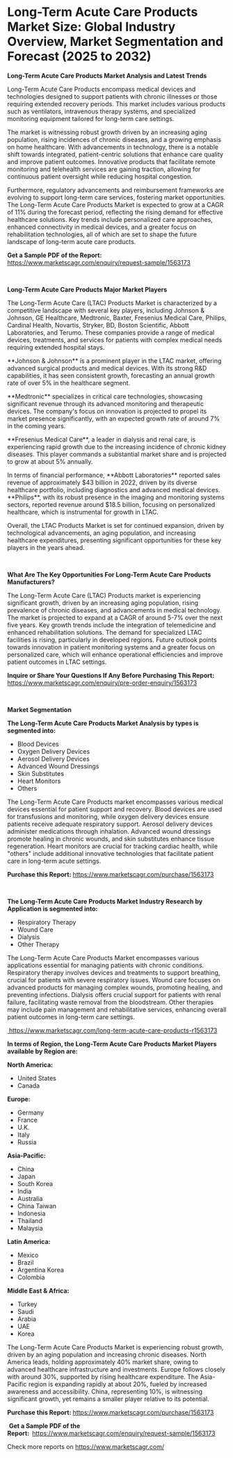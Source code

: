 <p><h1>Long-Term Acute Care Products Market Size: Global Industry Overview, Market Segmentation and Forecast (2025 to 2032)</h1></p><p><strong>Long-Term Acute Care Products Market Analysis and Latest Trends</strong></p>
<p><p>Long-Term Acute Care Products encompass medical devices and technologies designed to support patients with chronic illnesses or those requiring extended recovery periods. This market includes various products such as ventilators, intravenous therapy systems, and specialized monitoring equipment tailored for long-term care settings.</p><p>The market is witnessing robust growth driven by an increasing aging population, rising incidences of chronic diseases, and a growing emphasis on home healthcare. With advancements in technology, there is a notable shift towards integrated, patient-centric solutions that enhance care quality and improve patient outcomes. Innovative products that facilitate remote monitoring and telehealth services are gaining traction, allowing for continuous patient oversight while reducing hospital congestion.</p><p>Furthermore, regulatory advancements and reimbursement frameworks are evolving to support long-term care services, fostering market opportunities. The Long-Term Acute Care Products Market is expected to grow at a CAGR of 11% during the forecast period, reflecting the rising demand for effective healthcare solutions. Key trends include personalized care approaches, enhanced connectivity in medical devices, and a greater focus on rehabilitation technologies, all of which are set to shape the future landscape of long-term acute care products.</p></p>
<p><strong>Get a Sample PDF of the Report:&nbsp;</strong> <a href="https://www.marketscagr.com/enquiry/request-sample/1563173?utm_campaign=1835&utm_medium=2&utm_source=Github&utm_content=ia&utm_term=04032025&utm_id=long-term-acute-care-products">https://www.marketscagr.com/enquiry/request-sample/1563173</a></p>
<p>&nbsp;</p>
<p><strong>Long-Term Acute Care Products Major Market Players</strong></p>
<p><p>The Long-Term Acute Care (LTAC) Products Market is characterized by a competitive landscape with several key players, including Johnson & Johnson, GE Healthcare, Medtronic, Baxter, Fresenius Medical Care, Philips, Cardinal Health, Novartis, Stryker, BD, Boston Scientific, Abbott Laboratories, and Terumo. These companies provide a range of medical devices, treatments, and services for patients with complex medical needs requiring extended hospital stays.</p><p>**Johnson & Johnson** is a prominent player in the LTAC market, offering advanced surgical products and medical devices. With its strong R&D capabilities, it has seen consistent growth, forecasting an annual growth rate of over 5% in the healthcare segment.</p><p>**Medtronic** specializes in critical care technologies, showcasing significant revenue through its advanced monitoring and therapeutic devices. The company's focus on innovation is projected to propel its market presence significantly, with an expected growth rate of around 7% in the coming years.</p><p>**Fresenius Medical Care**, a leader in dialysis and renal care, is experiencing rapid growth due to the increasing incidence of chronic kidney diseases. This player commands a substantial market share and is projected to grow at about 5% annually.</p><p>In terms of financial performance, **Abbott Laboratories** reported sales revenue of approximately $43 billion in 2022, driven by its diverse healthcare portfolio, including diagnostics and advanced medical devices. **Philips**, with its robust presence in the imaging and monitoring systems sectors, reported revenue around $18.5 billion, focusing on personalized healthcare, which is instrumental for growth in LTAC.</p><p>Overall, the LTAC Products Market is set for continued expansion, driven by technological advancements, an aging population, and increasing healthcare expenditures, presenting significant opportunities for these key players in the years ahead.</p></p>
<p>&nbsp;</p>
<p><strong>What Are The Key Opportunities For Long-Term Acute Care Products Manufacturers?</strong></p>
<p><p>The Long-Term Acute Care (LTAC) Products market is experiencing significant growth, driven by an increasing aging population, rising prevalence of chronic diseases, and advancements in medical technology. The market is projected to expand at a CAGR of around 5-7% over the next five years. Key growth trends include the integration of telemedicine and enhanced rehabilitation solutions. The demand for specialized LTAC facilities is rising, particularly in developed regions. Future outlook points towards innovation in patient monitoring systems and a greater focus on personalized care, which will enhance operational efficiencies and improve patient outcomes in LTAC settings.</p></p>
<p><strong>Inquire or Share Your Questions If Any Before Purchasing This Report:</strong> <a href="https://www.marketscagr.com/enquiry/pre-order-enquiry/1563173?utm_campaign=1835&utm_medium=2&utm_source=Github&utm_content=ia&utm_term=04032025&utm_id=long-term-acute-care-products">https://www.marketscagr.com/enquiry/pre-order-enquiry/1563173</a></p>
<p>&nbsp;</p>
<p><strong>Market Segmentation</strong></p>
<p><strong>The Long-Term Acute Care Products Market Analysis by types is segmented into:</strong></p>
<p><ul><li>Blood Devices</li><li>Oxygen Delivery Devices</li><li>Aerosol Delivery Devices</li><li>Advanced Wound Dressings</li><li>Skin Substitutes</li><li>Heart Monitors</li><li>Others</li></ul></p>
<p><p>The Long-Term Acute Care Products market encompasses various medical devices essential for patient support and recovery. Blood devices are used for transfusions and monitoring, while oxygen delivery devices ensure patients receive adequate respiratory support. Aerosol delivery devices administer medications through inhalation. Advanced wound dressings promote healing in chronic wounds, and skin substitutes enhance tissue regeneration. Heart monitors are crucial for tracking cardiac health, while "others" include additional innovative technologies that facilitate patient care in long-term acute settings.</p></p>
<p><strong>Purchase this Report:&nbsp;</strong><a href="https://www.marketscagr.com/purchase/1563173?utm_campaign=1835&utm_medium=2&utm_source=Github&utm_content=ia&utm_term=04032025&utm_id=long-term-acute-care-products">https://www.marketscagr.com/purchase/1563173</a></p>
<p>&nbsp;</p>
<p><strong>The Long-Term Acute Care Products Market Industry Research by Application is segmented into:</strong></p>
<p><ul><li>Respiratory Therapy</li><li>Wound Care</li><li>Dialysis</li><li>Other Therapy</li></ul></p>
<p><p>The Long-Term Acute Care Products Market encompasses various applications essential for managing patients with chronic conditions. Respiratory therapy involves devices and treatments to support breathing, crucial for patients with severe respiratory issues. Wound care focuses on advanced products for managing complex wounds, promoting healing, and preventing infections. Dialysis offers crucial support for patients with renal failure, facilitating waste removal from the bloodstream. Other therapies may include pain management and rehabilitative services, enhancing overall patient outcomes in long-term care settings.</p></p>
<p><a href="https://www.marketscagr.com/long-term-acute-care-products-r1563173?utm_campaign=1835&utm_medium=2&utm_source=Github&utm_content=ia&utm_term=04032025&utm_id=long-term-acute-care-products">&nbsp;https://www.marketscagr.com/long-term-acute-care-products-r1563173</a></p>
<p><strong>In terms of Region, the Long-Term Acute Care Products Market Players available by Region are:</strong></p>
<p>
    <p> <strong> North America: </strong>
        <ul>
            <li>United States</li>
            <li>Canada</li>
        </ul>
        </p> 
    <p> <strong> Europe: </strong>
        <ul>
            <li>Germany</li>
            <li>France</li>
            <li>U.K.</li>
            <li>Italy</li>
            <li>Russia</li>
        </ul>
        </p> 
    <p> <strong> Asia-Pacific: </strong>
        <ul>
            <li>China</li>
            <li>Japan</li>
            <li>South Korea</li>
            <li>India</li>
            <li>Australia</li>
            <li>China Taiwan</li>
            <li>Indonesia</li>
            <li>Thailand</li>
            <li>Malaysia</li>
        </ul>
        </p> 
    <p> <strong> Latin America: </strong>
        <ul>
            <li>Mexico</li>
            <li>Brazil</li>
            <li>Argentina Korea</li>
            <li>Colombia</li>
        </ul>
        </p> 
    <p> <strong> Middle East & Africa: </strong>
        <ul>
            <li>Turkey</li>
            <li>Saudi</li>
            <li>Arabia</li>
            <li>UAE</li>
            <li>Korea</li>
        </ul>
    </p>
    </p>
<p><p>The Long-Term Acute Care Products Market is experiencing robust growth, driven by an aging population and increasing chronic diseases. North America leads, holding approximately 40% market share, owing to advanced healthcare infrastructure and investments. Europe follows closely with around 30%, supported by rising healthcare expenditure. The Asia-Pacific region is expanding rapidly at about 20%, fueled by increased awareness and accessibility. China, representing 10%, is witnessing significant growth, yet remains a smaller player relative to its potential.</p></p>
<p><strong>Purchase this Report: </strong><a href="https://www.marketscagr.com/purchase/1563173?utm_campaign=1835&utm_medium=2&utm_source=Github&utm_content=ia&utm_term=04032025&utm_id=long-term-acute-care-products">https://www.marketscagr.com/purchase/1563173</a></p>
<p>&nbsp;<strong>Get a Sample PDF of the Report:&nbsp;&nbsp;</strong><a href="https://www.marketscagr.com/enquiry/request-sample/1563173?utm_campaign=1835&utm_medium=2&utm_source=Github&utm_content=ia&utm_term=04032025&utm_id=long-term-acute-care-products">https://www.marketscagr.com/enquiry/request-sample/1563173</a></p>
<p><strong></strong></p>
<p>Check more reports on <a href="https://www.marketscagr.com/?utm_campaign=1835&utm_medium=2&utm_source=Github&utm_content=ia&utm_term=04032025&utm_id=long-term-acute-care-products">https://www.marketscagr.com/</a></p>